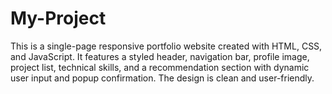 # My-Project
This is a single-page responsive portfolio website created with HTML, CSS, and JavaScript. It features a styled header, navigation bar, profile image, project list, technical skills, and a recommendation section with dynamic user input and popup confirmation. The design is clean and user-friendly.
